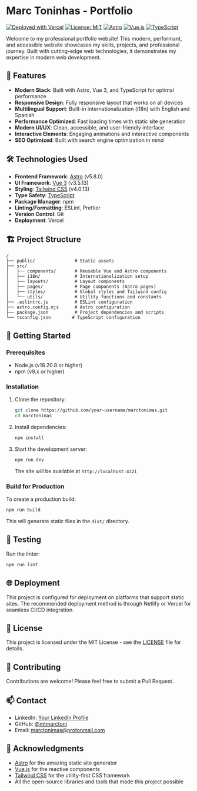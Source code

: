 # Marc Toninhas - Portfolio

[![Deployed with Vercel](https://vercel.com/button)](https://vercel.com/new/clone?repository-url=https%3A%2F%2Fgithub.com%2Fmtmarctoni%2Fmarctonimas&project-name=marctonimas&repository-name=marctonimas)
[![License: MIT](https://img.shields.io/badge/License-MIT-yellow.svg)](https://opensource.org/licenses/MIT)
[![Astro](https://img.shields.io/badge/Built_with-Astro-FF5D01.svg?logo=astro)](https://astro.build/)
[![Vue.js](https://img.shields.io/badge/Vue.js-35495E?logo=vue.js&logoColor=4FC08D)](https://vuejs.org/)
[![TypeScript](https://img.shields.io/badge/TypeScript-007ACC?logo=typescript&logoColor=white)](https://www.typescriptlang.org/)

Welcome to my professional portfolio website! This modern, performant, and accessible website showcases my skills, projects, and professional journey. Built with cutting-edge web technologies, it demonstrates my expertise in modern web development.

## 🚀 Features

- **Modern Stack**: Built with Astro, Vue 3, and TypeScript for optimal performance
- **Responsive Design**: Fully responsive layout that works on all devices
- **Multilingual Support**: Built-in internationalization (i18n) with English and Spanish
- **Performance Optimized**: Fast loading times with static site generation
- **Modern UI/UX**: Clean, accessible, and user-friendly interface
- **Interactive Elements**: Engaging animations and interactive components
- **SEO Optimized**: Built with search engine optimization in mind

## 🛠️ Technologies Used

- **Frontend Framework**: [Astro](https://astro.build/) (v5.8.0)
- **UI Framework**: [Vue 3](https://vuejs.org/) (v3.5.13)
- **Styling**: [Tailwind CSS](https://tailwindcss.com/) (v4.0.13)
- **Type Safety**: [TypeScript](https://www.typescriptlang.org/)
- **Package Manager**: npm
- **Linting/Formatting**: ESLint, Prettier
- **Version Control**: Git
- **Deployment**: Vercel

## 🏗️ Project Structure

```
/
├── public/               # Static assets
├── src/
│   ├── components/       # Reusable Vue and Astro components
│   ├── i18n/             # Internationalization setup
│   ├── layouts/          # Layout components
│   ├── pages/            # Page components (Astro pages)
│   ├── styles/           # Global styles and Tailwind config
│   └── utils/            # Utility functions and constants
├── .eslintrc.js          # ESLint configuration
├── astro.config.mjs      # Astro configuration
├── package.json          # Project dependencies and scripts
└── tsconfig.json        # TypeScript configuration
```

## 🚀 Getting Started

### Prerequisites

- Node.js (v18.20.8 or higher)
- npm (v9.x or higher)

### Installation

1. Clone the repository:
   ```bash
   git clone https://github.com/your-username/marctonimas.git
   cd marctonimas
   ```

2. Install dependencies:
   ```bash
   npm install
   ```

3. Start the development server:
   ```bash
   npm run dev
   ```
   The site will be available at `http://localhost:4321`

### Build for Production

To create a production build:

```bash
npm run build
```

This will generate static files in the `dist/` directory.

## 🧪 Testing

Run the linter:
```bash
npm run lint
```

## 🌐 Deployment

This project is configured for deployment on platforms that support static sites. The recommended deployment method is through Netlify or Vercel for seamless CI/CD integration.

## 📄 License

This project is licensed under the MIT License - see the [LICENSE](LICENSE) file for details.

## 🤝 Contributing

Contributions are welcome! Please feel free to submit a Pull Request.

## 📫 Contact

- LinkedIn: [Your LinkedIn Profile](https://linkedin.com/in/marctonimas)
- GitHub: [@mtmarctoni](https://github.com/mtmarctoni)
- Email: marctonimas@protonmail.com

## 🙏 Acknowledgments

- [Astro](https://astro.build/) for the amazing static site generator
- [Vue.js](https://vuejs.org/) for the reactive components
- [Tailwind CSS](https://tailwindcss.com/) for the utility-first CSS framework
- All the open-source libraries and tools that made this project possible
